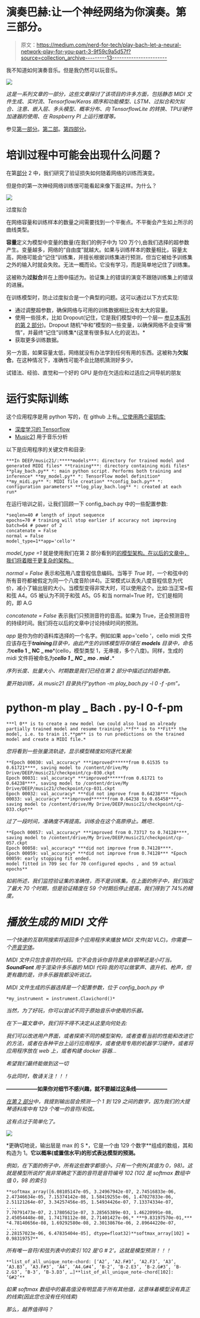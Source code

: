 # 演奏巴赫:让一个神经网络为你演奏。第三部分。

> 原文：<https://medium.com/nerd-for-tech/play-bach-let-a-neural-network-play-for-you-part-3-9f59c9a5d57f?source=collection_archive---------13----------------------->

我不知道如何演奏音乐。但是我仍然可以玩音乐。

![](img/37accd177f5c3eab29767ffb933c3705.png)

*这是一系列文章的一部分，这些文章探讨了该项目的许多方面，包括静态 MIDI 文件生成、实时流、Tensorflow/Keras 顺序和功能模型、LSTM、过拟合和欠拟合、注意、嵌入层、多头模型、概率分布、向 TensorflowLite 的转换、TPU/硬件加速器的使用、在 Raspberry PI 上运行推理等。*

参见[第一部分](/nerd-for-tech/play-bach-let-a-neural-network-play-for-you-part-1-596e54b1c912)。[第二部](/nerd-for-tech/play-bach-let-a-neural-network-play-for-you-part-2-3ee01b729057)。[第四部分](https://pboudalier.medium.com/play-bach-let-a-neural-network-play-for-you-part-4-aec253deb385)。

# 培训过程中可能会出现什么问题？

在第[部分](/nerd-for-tech/play-bach-let-a-neural-network-play-for-you-part-2-3ee01b729057) 2 中，我们研究了验证损失如何随着网络的训练而演变。

但是你的第一次神经网络训练很可能看起来像下面这样。为什么？

![](img/35bbb2d4c39122bc759772688ec37d6a.png)

过度拟合

在网络容量和训练样本的数量之间需要找到一个平衡点。不平衡会产生如上所示的曲线类型。

**容量**定义为模型中变量的数量(在我们的例子中为 120 万个),由我们选择的超参数产生。变量越多，网络的“自由度”就越大。如果与训练样本的数量相比，容量太高，网络可能会“记住”训练集，并擅长根据训练集进行预测，但当它被给予训练集之外的输入时就会失败。无法一概而论。它没有学习，而是简单地记住了训练集。

这被称为**过拟合**并在上图中描述为。验证集上的错误的演变不跟随训练集上的错误的进展。

在训练模型时，防止过度拟合是一个典型的问题。这可以通过以下方式实现:

*   通过调整超参数，确保网络与可用的训练数据相比没有太大的容量。
*   使用一些技术，比如 Dropout(记住，它是我们模型中的一个层— [参见本系列的第 2 部分](/nerd-for-tech/play-bach-let-a-neural-network-play-for-you-part-2-3ee01b729057))。Dropout 随机“中和”模型的一些变量，以确保网络不会变得“懒惰”，并最终“记住”训练集*(这里有很多拟人化的说法)。*
*   获取更多训练数据。

另一方面，如果容量太低，网络就没有办法学到任何有用的东西。这被称为**欠拟合**。在这种情况下，准确性可能不会比随机猜测好多少。

试错法、经验、直觉和一个好的 GPU 是你在欠适应和过适应之间导航的朋友

# 运行实际训练

这个应用程序是用 python 写的，在 github 上有[。它使用两个密钥库:](https://github.com/pabou38/play_bach)

*   [深度学习的 Tensorflow](https://www.tensorflow.org/)
*   [Music21](https://web.mit.edu/music21/) 用于音乐分析

以下是应用程序的关键文件和目录:

```
***In DEEP/music21/:*****models***: directory for trained model and generated MIDI files* **training***: directory containing midi files*  **play_bach.py** *: main python script. Performs both training and inference* **my_model.py** *: TensorFlow model definition* **my_midi.py** *: MIDI file creation* **config_bach.py** *: configuration parameters* **log_play_bach.log** *: created at each run*
```

在运行培训之前，让我们回顾一下 config_bach.py 中的一些配置参数:

```
*seqlen=40 # length of input sequence
epochs=70 # training will stop earlier if accuracy not improving
batch=64 # power of 2
concatenate = False
normal = False
model_type=1**app='cello'*
```

*model_type =1* 就是使用我们在第 2 部分看到的[的模型架构。在以后的文章中，我们将着眼于更复杂的架构。](/nerd-for-tech/play-bach-let-a-neural-network-play-for-you-part-2-3ee01b729057)

*normal = False* 表示和弦用八度音程信息编码。当等于 *True* 时，一个和弦中的所有音符都被假定为同一个八度音阶(#4)。正常模式以丢失八度音程信息为代价，减小了输出层的大小。当模型变得非常大时，可以使用这个。比如:当正常=假和弦 A4。G5 被认为不同于和弦 A5。G5 和当 normal=True 时，它们是相同的，即 A.G

*concatenate = False* 表示我们只预测音符的音高。如果为 True，还会预测音符的持续时间。我们将在以后的文章中讨论持续时间的预测。

*app* 是你为你的语料库选择的一个名字。例如如果 app='cello '，cello midi 文件应该存在于***training****目录中，由此产生的训练模型将存储在 ***models*** 目录中，命名为***cello 1 _ NC _ mo***(cello，模型类型 1，无串接，多个八度)。同样，生成的 midi 文件将被命名为***cello 1 _ NC _ mo . mid .****

*序列长度、批量大小、时期数是我们已经在第 2 部分中描述过的超参数。*

*要开始训练，从 music21 目录执行“python -m play_bach.py -l 0 -f -pm”。*

# **python-m play _ Bach . py-l 0-f-pm**

```
***l 0** is to create a new model (we could also load an already partially trained model and resume training).**f** is to **Fit** the model, i.e. to train it.**pm** is to run predictions on the trained model and create a MIDI file.*
```

*您将看到一些张量流轨迹，显示模型精度如何逐代发展:*

```
**Epoch 00030: val_accuracy* ***improved******from 0.61535 to 0.61721****, saving model to /content/drive/My Drive/DEEP/music21/checkpoint/cp-030.ckpt
Epoch 00031: val_accuracy* ***improved******from 0.61721 to 0.64238****, saving model to /content/drive/My Drive/DEEP/music21/checkpoint/cp-031.ckpt
Epoch 00032: val_accuracy* ***did not improve from 0.64238*** *Epoch 00033: val_accuracy* ***improved******from 0.64238 to 0.65458****, saving model to /content/drive/My Drive/DEEP/music21/checkpoint/cp-033.ckpt**
```

*过了一段时间，准确度不再提高。训练会在这个高原停止。瞧吧..*

```
**Epoch 00057: val_accuracy* ***improved from 0.73717 to 0.74128****, saving model to /content/drive/My Drive/DEEP/music21/checkpoint/cp-057.ckpt
Epoch 00058: val_accuracy* ***did not improve from 0.74128****.
Epoch 00059: val_accuracy* ***did not improve from 0.74128*** *Epoch 00059: early stopping fit ended.
model fitted in 709 sec for 70 configured epochs , and 59 actual epochs**
```

*如前所述，我们监控验证集的准确性，而不是训练集。在上面的例子中，我们指定了最大 70 个时期，但是验证精度在 59 个时期后停止提高，我们得到了 74%的精度。*

# *播放生成的 MIDI 文件*

*一个快速的互联网搜索将返回多个应用程序来播放 MIDI 文件(如 VLC)。你需要一个[声音字体](https://member.keymusician.com/Member/FluidR3_GM/index.html)。*

*MIDI 文件只包含音符的代码。它不会告诉你音符是来自钢琴还是小叮当。 **SoundFont** 用于渲染许多乐器的 MIDI 代码:我的可以做掌声、直升机、枪声，但更有趣的是，许多乐器我都没听说过。*

*MIDI 文件生成的乐器选择是一个配置参数，位于 config_bach.py 中*

```
*my_instrument = instrument.Clavichord()*
```

*当然，为了好玩，你可以尝试不同于原始音乐中使用的乐器。*

*在下一篇文章中，我们将不得不决定从这里向何处去:*

*我们可以改进用户界面，或者探索不同的模型架构，或者查看当前的性能和改进它的方法，或者在各种平台上运行应用程序，或者使用专用的机器学习硬件，或者将应用程序放在 web 上，或者构建 docker 容器…*

*希望我们最终能做到这一切*

*与此同时，敬请关注！！！*

**——————如果你对细节不感兴趣，就不要越过这条线——————**

*[在第 2 部分](/nerd-for-tech/play-bach-let-a-neural-network-play-for-you-part-2-3ee01b729057)中，我提到输出层会预测一个 1 到 129 之间的数字，因为我们的大提琴语料库中有 129 个唯一的音符/和弦。*

*这有点过于简单化了。*

*![](img/776fa492341e7316e89bc1718609489c.png)*

*更确切地说，输出层是 max 的 S *，它是一个由 129 个数字**组成的数组，其和构造为 1。**它以概率(或置信水平)的形式表达模型的预测。**

*例如，在下面的例子中，所有这些数字都很小，只有一个例外(其值为 0，98)。这就是模型所说的“我非常确定下面的音符是音符编号 102 (102 是 softmax 数组中值 0，98 的索引)*

```
**softmax_array([6.08105147e-05, 3.24967942e-07, 2.74516833e-06, 2.47346634e-05, 7.15374142e-08, 1.58419255e-06, 1.47027833e-06, 2.51121264e-07, 3.34257456e-05, 1.54934426e-07, 7.13374334e-07,
....
7.70791473e-07, 2.17805621e-07, 3.28565389e-03, 1.46220991e-08, 2.45054448e-08, 1.74178112e-08, 2.71401427e-06,* ***9.83197570e-01,*** *4.78140656e-08, 1.69292580e-08, 2.30138676e-06, 2.89644220e-07,
....
2.28157023e-06, 6.47835404e-05], dtype=float32)**softmax_array[102] = 0.98319757**
```

*所有唯一音符/和弦列表中的索引 102 是‘G # 2’。这就是模型预测！！！*

```
**list_of_all_unique_note-chord: [‘A2’, ‘A2.F#3’, ‘A2.F3’, ‘A3’, ‘A3.B3’, ‘A3.F#3’, ‘A4’, ‘A4.G#4’, ‘B-2’, ‘B-2.E3’, ‘B-2.G#3’, ‘B-2.G3’, ‘B-3’, ‘B-3.D3’, …]**list_of_all_unique_note-chord[102]: ‘G#2’**
```

*如果 softmax 数组中的最高值没有明显高于所有其他值，这意味着模型没有真正的线索(因此您也没有任何线索)*

*那么，越界值得吗？*